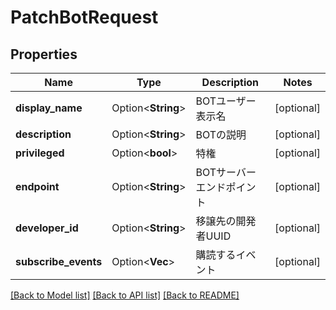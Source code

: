 # PatchBotRequest

## Properties

Name | Type | Description | Notes
------------ | ------------- | ------------- | -------------
**display_name** | Option<**String**> | BOTユーザー表示名 | [optional]
**description** | Option<**String**> | BOTの説明 | [optional]
**privileged** | Option<**bool**> | 特権 | [optional]
**endpoint** | Option<**String**> | BOTサーバーエンドポイント | [optional]
**developer_id** | Option<**String**> | 移譲先の開発者UUID | [optional]
**subscribe_events** | Option<**Vec<String>**> | 購読するイベント | [optional]

[[Back to Model list]](../README.md#documentation-for-models) [[Back to API list]](../README.md#documentation-for-api-endpoints) [[Back to README]](../README.md)


